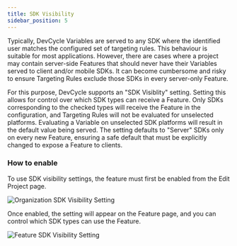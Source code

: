 ```yaml
---
title: SDK Visibility
sidebar_position: 5
---
```


Typically, DevCycle Variables are served to any SDK where the identified user matches the configured set of targeting rules. This behaviour is suitable for most applications. However, there are cases where a project may contain server-side Features that should never have their Variables served to client and/or mobile SDKs. It can become cumbersome and risky to ensure Targeting Rules exclude those SDKs in every server-only Feature.

For this purpose, DevCycle supports an "SDK Visiblity" setting. Setting this allows for control over which SDK types can receive a Feature. Only SDKs corresponding to the checked types will receive the Feature in the configuration, and Targeting Rules will not be evaluated for unselected platforms. Evaluating a Variable on unselected SDK platforms will result in the default value being served. The setting defaults to "Server" SDKs only on every new Feature, ensuring a safe default that must be explicitly changed to expose a Feature to clients.

### How to enable

To use SDK visibility settings, the feature must first be enabled from the Edit Project page.

![Organization SDK Visibility Setting](/sdk-visibility-setting.png)

Once enabled, the setting will appear on the Feature page, and you can control which SDK types can use the Feature.

![Feature SDK Visibility Setting](/sdk-settings.png)
